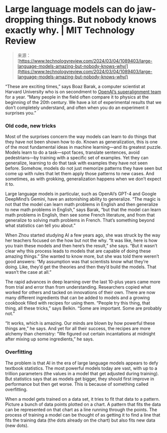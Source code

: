 <!--yml
category: 未分类
date: 2024-05-27 14:35:39
-->

# Large language models can do jaw-dropping things. But nobody knows exactly why. | MIT Technology Review

> 来源：[https://www.technologyreview.com/2024/03/04/1089403/large-language-models-amazing-but-nobody-knows-why/](https://www.technologyreview.com/2024/03/04/1089403/large-language-models-amazing-but-nobody-knows-why/)

“These are exciting times,” says Boaz Barak, a computer scientist at Harvard University who is on secondment to [OpenAI’s superalignment team](https://www.technologyreview.com/2023/12/14/1085344/openai-super-alignment-rogue-agi-gpt-4/) for a year. “Many people in the field often compare it to physics at the beginning of the 20th century. We have a lot of experimental results that we don’t completely understand, and often when you do an experiment it surprises you.”

### **Old code, new tricks**

Most of the surprises concern the way models can learn to do things that they have not been shown how to do. Known as generalization, this is one of the most fundamental ideas in machine learning—and its greatest puzzle. Models learn to do a task—spot faces, translate sentences, avoid pedestrians—by training with a specific set of examples. Yet they can generalize, learning to do that task with examples they have not seen before. Somehow, models do not just memorize patterns they have seen but come up with rules that let them apply those patterns to new cases. And sometimes, as with grokking, generalization happens when we don’t expect it to. 

Large language models in particular, such as OpenAI’s GPT-4 and Google DeepMind’s Gemini, have an astonishing ability to generalize. “The magic is not that the model can learn math problems in English and then generalize to new math problems in English,” says Barak, “but that the model can learn math problems in English, then see some French literature, and from that generalize to solving math problems in French. That’s something beyond what statistics can tell you about.”

When Zhou started studying AI a few years ago, she was struck by the way her teachers focused on the how but not the why. “It was like, here is how you train these models and then here’s the result,” she says. “But it wasn’t clear why this process leads to models that are capable of doing these amazing things.” She wanted to know more, but she was told there weren’t good answers: “My assumption was that scientists know what they’re doing. Like, they’d get the theories and then they’d build the models. That wasn’t the case at all.”

The rapid advances in deep learning over the last 10-plus years came more from trial and error than from understanding. Researchers copied what worked for others and tacked on innovations of their own. There are now many different ingredients that can be added to models and a growing cookbook filled with recipes for using them. “People try this thing, that thing, all these tricks,” says Belkin. “Some are important. Some are probably not.”

“It works, which is amazing. Our minds are blown by how powerful these things are,” he says. And yet for all their success, the recipes are more alchemy than chemistry: “We figured out certain incantations at midnight after mixing up some ingredients,” he says.

### **Overfitting**

The problem is that AI in the era of large language models appears to defy textbook statistics. The most powerful models today are vast, with up to a trillion parameters (the values in a model that get adjusted during training). But statistics says that as models get bigger, they should first improve in performance but then get worse. This is because of something called overfitting.

When a model gets trained on a data set, it tries to fit that data to a pattern. Picture a bunch of data points plotted on a chart. A pattern that fits the data can be represented on that chart as a line running through the points. The process of training a model can be thought of as getting it to find a line that fits the training data (the dots already on the chart) but also fits new data (new dots).